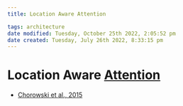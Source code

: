 ```yaml
---
title: Location Aware Attention

tags: architecture 
date modified: Tuesday, October 25th 2022, 2:05:52 pm
date created: Tuesday, July 26th 2022, 8:33:15 pm
---
```


# Location Aware [Attention](Attention.md)
- [Chorowski et al., 2015](http://papers.nips.cc/paper/5847-attention-based-models-for-speech-recognition.pdf)



